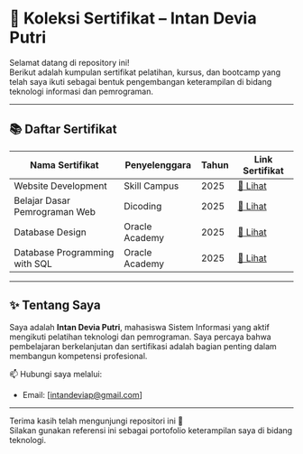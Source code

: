 # 📄 Koleksi Sertifikat – Intan Devia Putri

Selamat datang di repository ini!  
Berikut adalah kumpulan sertifikat pelatihan, kursus, dan bootcamp yang telah saya ikuti sebagai bentuk pengembangan keterampilan di bidang teknologi informasi dan pemrograman.

---

## 📚 Daftar Sertifikat

| Nama Sertifikat                                       | Penyelenggara       | Tahun | Link Sertifikat |
|--------------------------------------------------------|----------------------|-------|------------------|
| Website Development                                    | Skill Campus         | 2025  | [📄 Lihat](./Sertifikat/E-Certif%20SC%20Website%20Development.jpg) |
| Belajar Dasar Pemrograman Web                          | Dicoding             | 2025  | [📄 Lihat](./Sertifikat/Sertifikat%20-%20Dcoding-Belajar%20Dasar%20Pemrograman%20Web.png) |
| Database Design                                   | Oracle Academy       | 2025  | [📄 Lihat](./Sertifikat/Sertifikat%20-OracleAcademy-DatabaseDesign.jpg) |
| Database Programming with SQL                          | Oracle Academy       | 2025  | [📄 Lihat](./Sertifikat/Sertifikat%20-%20Oracle%20Academy%20-Database%20Programming%20with%20SQL%20-%20Intan%20Devia%20Putri_page-0001.jpg) |

---

## ✨ Tentang Saya

Saya adalah **Intan Devia Putri**, mahasiswa Sistem Informasi yang aktif mengikuti pelatihan teknologi dan pemrograman. Saya percaya bahwa pembelajaran berkelanjutan dan sertifikasi adalah bagian penting dalam membangun kompetensi profesional.

📫 Hubungi saya melalui:
- Email: [intandeviap@gmail.com]


---

Terima kasih telah mengunjungi repositori ini 🙌  
Silakan gunakan referensi ini sebagai portofolio keterampilan saya di bidang teknologi.

